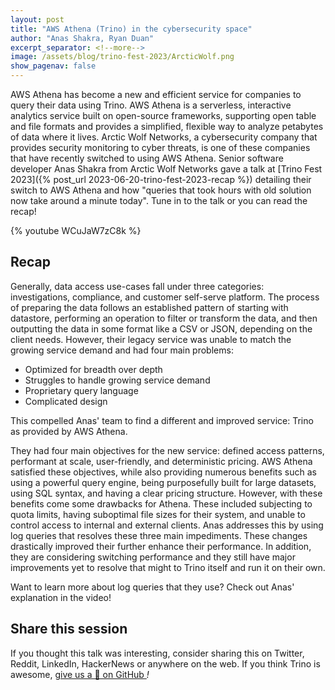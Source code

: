 ```yaml
---
layout: post
title: "AWS Athena (Trino) in the cybersecurity space"
author: "Anas Shakra, Ryan Duan"
excerpt_separator: <!--more-->
image: /assets/blog/trino-fest-2023/ArcticWolf.png
show_pagenav: false
---
```


AWS Athena has become a new and efficient service for companies to query their
data using Trino. AWS Athena is a serverless, interactive analytics service
built on open-source frameworks, supporting open table and file formats and
provides a simplified, flexible way to analyze petabytes of data where it lives.
Arctic Wolf Networks, a cybersecurity company that provides security monitoring
to cyber threats, is one of these companies that have recently switched to using
AWS Athena. Senior software developer Anas Shakra from Arctic Wolf Networks gave
a talk at [Trino Fest 2023]({% post_url 2023-06-20-trino-fest-2023-recap %})
detailing their switch to AWS Athena and how "queries that took hours with old
solution now take around a minute today". Tune in to the talk or you can read
the recap!

<!--more-->

{% youtube WCuJaW7zC8k %}

## Recap

Generally, data access use-cases fall under three categories: investigations,
compliance, and customer self-serve platform. The process of preparing the data
follows an established pattern of starting with datastore, performing an
operation to filter or transform the data, and then outputting the data in some
format like a CSV or JSON, depending on the client needs. However, their legacy
service was unable to match the growing service demand and had four main
problems:

* Optimized for breadth over depth
* Struggles to handle growing service demand
* Proprietary query language
* Complicated design

This compelled Anas' team to find a different and improved service: Trino as
provided by AWS Athena.

They had four main objectives for the new service: defined access patterns,
performant at scale, user-friendly, and deterministic pricing. AWS Athena
satisfied these objectives, while also providing numerous benefits such as using
a powerful query engine, being purposefully built for large datasets, using SQL
syntax, and having a clear pricing structure. However, with these benefits come
some drawbacks for Athena. These included subjecting to quota limits, having
suboptimal file sizes for their system, and unable to control access to internal
and external clients. Anas addresses this by using log queries that resolves
these three main impediments. These changes drastically improved their further
enhance their performance. In addition, they are considering switching
performance and they still have major improvements yet to resolve that might to
Trino itself and run it on their own.

Want to learn more about log queries that they use? Check out Anas' explanation
in the video!

## Share this session

If you thought this talk was interesting, consider sharing this on Twitter,
Reddit, LinkedIn, HackerNews or anywhere on the web. If you think Trino is awesome,
[give us a 🌟 on GitHub <i class="fab fa-github"/>](https://github.com/trinodb/trino)!